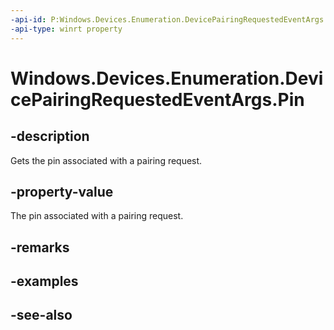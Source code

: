```yaml
---
-api-id: P:Windows.Devices.Enumeration.DevicePairingRequestedEventArgs.Pin
-api-type: winrt property
---
```


<!-- Property syntax
public string Pin { get; }
-->

# Windows.Devices.Enumeration.DevicePairingRequestedEventArgs.Pin

## -description
Gets the pin associated with a pairing request.

## -property-value
The pin associated with a pairing request.

## -remarks

## -examples

## -see-also
